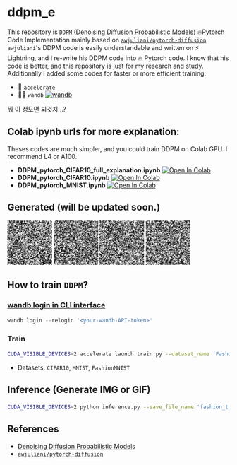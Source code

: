 # ddpm_e
This repository is [`DDPM` (Denoising Diffusion Probabilistic Models)](https://arxiv.org/abs/2006.11239) 🔥Pytorch Code Implementation mainly based on [`awjuliani/pytorch-diffusion`](https://github.com/awjuliani/pytorch-diffusion). `awjuliani`'s DDPM code is easily understandable and written on ⚡ Lightning, and I re-write his DDPM code into 🔥 Pytorch code. I know that his code is better, and this repository is just for my research and study. Additionally I added some codes for faster or more efficient training:    
- 🤗 `accelerate`    
- ✍🏻️ `wandb` [![wandb](https://raw.githubusercontent.com/wandb/assets/main/wandb-github-badge-gradient.svg)](https://wandb.ai/wako/DDPM_easy_ver?nw=nwuserwako)    

뭐 이 정도면 되것지...?

## Colab ipynb urls for more explanation:
Theses codes are much simpler, and you could train DDPM on Colab GPU. I recommend L4 or A100.
- **DDPM_pytorch_CIFAR10_full_explanation.ipynb** [![Open In Colab](https://colab.research.google.com/assets/colab-badge.svg)](https://colab.research.google.com/drive/1NLtYY-5Pk5OQbqZeqA_SEXJoyezqCRbO?usp=sharing)     
- **DDPM_pytorch_CIFAR10.ipynb** [![Open In Colab](https://colab.research.google.com/assets/colab-badge.svg)](https://colab.research.google.com/drive/15VBHrctoAcbDJ36QtAYVF7Tlzee58DvQ?usp=sharing)           
- **DDPM_pytorch_MNIST.ipynb** [![Open In Colab](https://colab.research.google.com/assets/colab-badge.svg)](https://colab.research.google.com/drive/13dfCL1WuEBVOo5dFFzrNuu900NtKDQdS?usp=sharing)     
 

## Generated (will be updated soon.)
 <img src="/assets/KakaoTalk_Photo_2024-04-28-16-21-52.gif" width="20%"></img>
 <img src="/assets/KakaoTalk_Photo_2024-04-28-16-22-04.gif" width="20%"></img>
 <img src="/assets/fashion_t_01.gif" width="20%"></img>
 <img src="/assets/fashion_t_04.gif" width="20%"></img>

## How to train `DDPM`?
### [wandb login in CLI interface](https://docs.wandb.ai/ref/cli/wandb-login)
```python
wandb login --relogin '<your-wandb-API-token>'                  
``` 

### Train
```bash
CUDA_VISIBLE_DEVICES=2 accelerate launch train.py --dataset_name 'Fashion' --try_name 't_01' --seed 2024 --n_epochs 2000 --batch_size 128 --lr 2e-4 --print_iter 50                
``` 
- Datasets: `CIFAR10`, `MNIST`, `FashionMNIST`

## Inference (Generate IMG or GIF)
```bash
CUDA_VISIBLE_DEVICES=2 python inference.py --save_file_name 'fashion_t_01' --seed 2024 --h_num 2 --w_num 2 --saved_epoch 504            
``` 

## References
- [Denoising Diffusion Probabilistic Models](https://arxiv.org/abs/2006.11239)
- [`awjuliani/pytorch-diffusion`](https://github.com/awjuliani/pytorch-diffusion)
